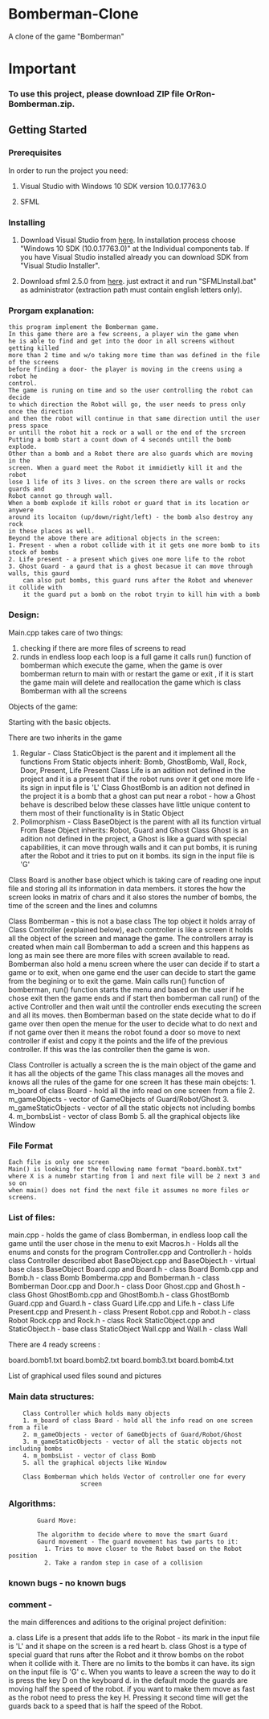# Bomberman-Clone
A clone of the game "Bomberman" 

# Important
### To use this project, please download ZIP file OrRon-Bomberman.zip. 


## Getting Started

### Prerequisites

In order to run the project you need:
1. Visual Studio with Windows 10 SDK version 10.0.17763.0

2. SFML

### Installing

1. Download Visual Studio from [here](https://visualstudio.microsoft.com/downloads/).
In installation process choose "Windows 10 SDK (10.0.17763.0)" at the Individual components tab. If you have Visual Studio installed already you can download SDK from "Visual Studio Installer".

2. Download sfml 2.5.0 from [here](https://drive.google.com/open?id=1_D0G_IYPpvv2JnhslLdmXZRFd6zsjqQx).
just extract it and run "SFMLInstall.bat" as administrator (extraction path must contain english letters only).

   
   
### Prorgam explanation: 

	this program implement the Bomberman game.
	In this game there are a few screens, a player win the game when 
	he is able to find and get into the door in all screens without getting killed
	more than 2 time and w/o taking more time than was defined in the file of the screens
	before finding a door- the player is moving in the creens using a robot he
	control.
	The game is runing on time and so the user controlling the robot can decide
	to which direction the Robot will go, the user needs to press only once the direction 
	and then the robot will continue in that same direction until the user press space
	or untill the robot hit a rock or a wall or the end of the srcreen
	Putting a bomb start a count down of 4 seconds untill the bomb explode. 
	Other than a bomb and a Robot there are also guards which are moving in the
	screen. When a guard meet the Robot it immidietly kill it and the robot 
	lose 1 life of its 3 lives. on the screen there are walls or rocks guards and 
	Robot cannot go through wall.
	When a bomb explode it kills robot or guard that in its location or anywere 
	around its locaiton (up/down/right/left) - the bomb also destroy any rock 
	in these places as well.
	Beyond the above there are aditional objects in the screen:
	1. Present - when a robot collide with it it gets one more bomb to its stock of bombs
	2. Life present - a present which gives one more life to the robot
	3. Ghost Guard - a gaurd that is a ghost becasue it can move through walls, this gaurd
		can also put bombs, this guard runs after the Robot and whenever it collide with
		it the guard put a bomb on the robot tryin to kill him with a bomb


### Design:

Main.cpp takes care of two things:
1. checking if there are more files of screens to read  
2. runds in endless loop each loop is a full game it calls run()
   function of bomberman which execute the game, when the game is over 
   bomberman return to main with or restart the game or exit , if it is start the game 
   main will delete and reallocation the game which is class Bomberman 
   with all the screens


Objects of the game:

Starting with the basic objects.

There are two inherits in the game
1. Regular - Class StaticObject is the parent and it implement all the functions
	From Static objects inherit: Bomb, GhostBomb, Wall, Rock, Door, Present, Life Present
	Class Life is an adition not defined in the project and it is a present 
	that if the robot runs over it get one more life - its sign in input file is 'L'
	Class GhostBomb is an adition not defined in the project it is a bomb that a
	ghost can put near a robot - how a Ghost behave is described below
	these classes have little unique content to them most of their functionality
	is in Static Object
2. Polimorphism  - Class BaseObject is the parent with all its function virtual
	From Base Object inherits: Robot, Guard and Ghost
	Class Ghost is an adition not defined in the project, a Ghost is like a guard 
	with special capabilities, it can move through walls and it can put bombs, it 
	is runing after the Robot and it tries to put on it bombs. its sign in the 
	input file is 'G'

Class Board is another base object which is taking care of reading one input file 
		    and storing all its information in data members.
			it stores the how the screen looks in matrix of chars and it also stores
			the number of bombs, the time of the screen and the lines and columns


Class Bomberman - this is not a base class
	The top object it holds array of Class Controller (explained below), 
	each controller is like a screen it holds all the object of the screen 
	and manage the game. The controllers array is created when main call 
	Bomberman to add a screen and this happens as long 
	as main see there are more files with screen available to read.  
	Bomberman also hold a menu screen where the user can decide if to start a game
	or to exit, when one game end the user can decide to start the game from the 
	begining or to exit the game.
	Main calls run() function of bomberman, run() function starts the menu 
	and based on the user if he chose exit then the game ends and if start 
	then bomberman call run() of the active Controller and then wait until the 
	controller ends executing the screen and all its moves.
	then Bomberman based on the state decide what to do if game over then open the 
	menue for the user to decide what to do next and if not game over then 
	it means the robot found a door so move to next controller if exist 
	and copy it the points and the life of the previous controller.
	If this was the las controller then the game is won.	

Class Controller is actually a screen 
	the is the main object of the game and it has all the objects of the game
	This class manages all the moves and knows all the rules of the game 
	for one screen It has these main obejcts:
		1. m_board of class Board - hold all the info read on one screen from a file 
		2. m_gameObjects - vector of GameObjects of Guard/Robot/Ghost 
		3. m_gameStaticObjects - vector of all the static objects not including bombs
		4. m_bombsList - vector of class Bomb 
		5. all the graphical objects like Window
	

### File Format

	Each file is only one screen
	Main() is looking for the following name format "board.bombX.txt"
	where X is a numebr starting from 1 and next file will be 2 next 3 and so on
	when main() does not find the next file it assumes no more files or screens.

### List of files:

main.cpp  - holds the game of class Bomberman, in endless loop call the game until
			the user chose in the menu to exit
Macros.h - Holds all the enums and consts for the program
Controller.cpp and Controller.h - holds class Controller described abot 
BaseObject.cpp and BaseObject.h - virtual base class BaseObject
Board.cpp and Board.h - class Board
Bomb.cpp and Bomb.h - class Bomb
Bomberma.cpp and Bomberman.h - class Bomberman
Door.cpp and Door.h - class Door
Ghost.cpp and Ghost.h - class Ghost
GhostBomb.cpp and GhostBomb.h - class GhostBomb
Guard.cpp and Guard.h - class Guard
Life.cpp and Life.h - class Life
Present.cpp and Present.h - class Present
Robot.cpp and Robot.h - class Robot
Rock.cpp and Rock.h - class Rock
StaticObject.cpp and StaticObject.h - base class StaticObject 
Wall.cpp and Wall.h - class Wall

There are 4 ready screens :

board.bomb1.txt
board.bomb2.txt
board.bomb3.txt
board.bomb4.txt


List of graphical used files sound and pictures


### Main data structures:
		Class Controller which holds many objects
		1. m_board of class Board - hold all the info read on one screen from a file 
		2. m_gameObjects - vector of GameObjects of Guard/Robot/Ghost 
		3. m_gameStaticObjects - vector of all the static objects not including bombs
		4. m_bombsList - vector of class Bomb 
		5. all the graphical objects like Window

		Class Bomberman which holds Vector of controller one for every 
						screen


### Algorithms:
			Guard Move:

			The algorithm to decide where to move the smart Guard
			Gaurd movement - The guard movement has two parts to it:
			  1. Tries to move closer to the Robot based on the Robot position 
			  2. Take a random step in case of a collision 
			 

### known bugs - no known bugs

### comment -


the main differences and aditions to the original project definition:

a. class Life is a present that adds life to the Robot - its mark in the input 
   file is 'L' and it shape on the screen is a red heart
b. class Ghost is a type of special guard that runs after the Robot and it throw
   bombs on the robot when it collide with it. There are no limits to the bombs
   it can have. its sign on the input file is 'G'
c. When you wants to leave a screen the way to do it is press the key D 
    on the keyboard
d. in the default mode the guards are moving half the speed of the robot. if you
    want to make them move as fast as the robot need to press the key H. Pressing
	it second time will get the guards back to a speed that is half the speed 
	of the Robot.




